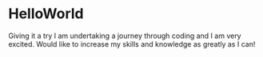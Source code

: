 # HelloWorld
Giving it a try
I am undertaking a journey through coding and I am very excited. 
Would like to increase my skills and knowledge as greatly as I can!
